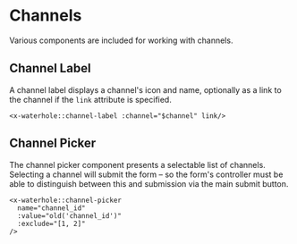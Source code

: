 # Channels
Various components are included for working with channels.

## Channel Label
A channel label displays a channel's icon and name, optionally as a link to the channel if the `link` attribute is specified.

```blade render
<x-waterhole::channel-label :channel="$channel" link/>
```

## Channel Picker
The channel picker component presents a selectable list of channels. Selecting a channel will submit the form – so the form's controller must be able to distinguish between this and submission via the main submit button.

```blade render
<x-waterhole::channel-picker
  name="channel_id"
  :value="old('channel_id')"
  :exclude="[1, 2]"
/>
```
